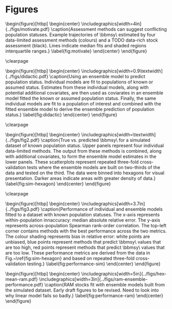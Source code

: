 # Figures

\begin{figure}[htbp]
\begin{center}
\includegraphics[width=4in]{../figs/motivate.pdf}
\caption{Assessment methods can suggest conflicting population statuses. Example
trajectories of \bbmsy\\ estimated by four data-limited assessment methods
(colours) and a TODO data-rich stock assessment (black). Lines indicate median
fits and shaded regions interquartile ranges.}
\label{fig:motivate}
\end{center}
\end{figure}

\clearpage

\begin{figure}[htbp]
\begin{center}
\includegraphics[width=0.9\textwidth]{../figs/didactic.pdf}
\caption{Using an ensemble model to predict population status.
Individual models are fit to populations of known or assumed status. Estimates
from these individual models, along with potential additional covariates, are
then used as coviarates in an ensemble model fitted the known or assumed
population status. Finally, the same individual models are fit to a population
of interest and combined with the fitted ensemble model to derive the ensemble
prediction of population status.}
\label{fig:didactic}
\end{center}
\end{figure}

\clearpage

\begin{figure}[htbp]
\begin{center}
\includegraphics[width=\textwidth]{../figs/fig2.pdf}
\caption{True vs. predicted \bbmsy\\ for a simulated dataset of known
population status. Upper panels represent four individual data-limited methods.
The output from these methods is combined, along with additional covariates, to
form the ensemble model estimates in the lower panels. These scatterplots
represent repeated three-fold cross-validation tests where the ensemble models
are built on two-thirds of the data and tested on the third. The data were
binned into hexagons for visual presentation. Darker areas indicate areas with
greater density of data.}
\label{fig:sim-hexagon}
\end{center}
\end{figure}

\clearpage

\begin{figure}[htbp]
\begin{center}
\includegraphics[width=3.7in]{../figs/fig3.pdf}
\caption{Performance of individual and ensemble models fitted to a 
dataset with known population statuses. 
The x-axis represents within-population innaccuracy: median absolute relative
error. 
The y-axis represents across-population Spearman rank-order correlation. The
top-left corner contains methods with the best performance across the two
metrics. 
The colour shading represents bias in relative error: white points are
unbiased, blue points represent methods that predict \bbmsy\\ values that are
too high, red points represent methods that predict \bbmsy\\ values that are
too low. 
These performance metrics are derived from the data in
Fig.~\ref{fig:sim-hexagon} and based on repeated three-fold cross-validation
testing.}
\label{fig:performance-sim}
\end{center}
\end{figure}

\begin{figure}[htbp]
\begin{center}
\includegraphics[width=5in]{../figs/hex-mean-ram.pdf}
\includegraphics[width=3in]{../figs/ram-ensemble-performance.pdf}
\caption{RAM stocks fit with ensemble models built from the simulated dataset. Early draft figures to be revised. Need to look into why linear model fails so badly.}
\label{fig:performance-ram}
\end{center}
\end{figure}

<!--
\begin{figure}[htbp]
\begin{center}
\includegraphics[width=3.7in]{../figs/performance-beanplots-sim.pdf}
\caption{Performance with simulation ensembles (alternate of previous figure).}
\label{fig:performance-sim}
\end{center}
\end{figure}
-->
